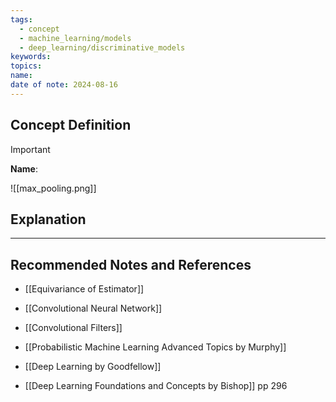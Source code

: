 ```yaml
---
tags:
  - concept
  - machine_learning/models
  - deep_learning/discriminative_models
keywords: 
topics: 
name: 
date of note: 2024-08-16
---
```


## Concept Definition

>[!important]
>**Name**: 



![[max_pooling.png]]


## Explanation





-----------
##  Recommended Notes and References

- [[Equivariance of Estimator]]
- [[Convolutional Neural Network]]
- [[Convolutional Filters]]

- [[Probabilistic Machine Learning Advanced Topics by Murphy]]
- [[Deep Learning by Goodfellow]] 
- [[Deep Learning Foundations and Concepts by Bishop]] pp 296